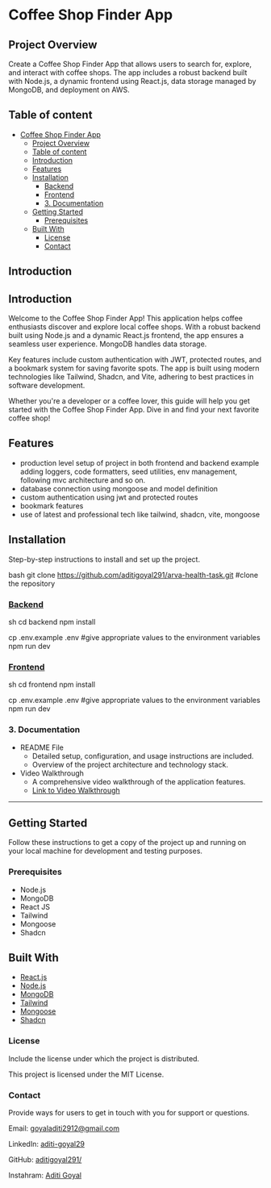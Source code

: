 # Coffee Shop Finder App

## Project Overview

Create a Coffee Shop Finder App that allows users to search for, explore, and interact with coffee shops. The app includes a robust backend built with Node.js, a dynamic frontend using React.js, data storage managed by MongoDB, and deployment on AWS.

## Table of content

- [Coffee Shop Finder App](#coffee-shop-finder-app)
  - [Project Overview](#project-overview)
  - [Table of content](#table-of-content)
  - [Introduction](#introduction)
  - [Features](#features)
  - [Installation](#installation)
    - [Backend](#backend)
    - [Frontend](#frontend)
    - [3. Documentation](#3-documentation)
  - [Getting Started](#getting-started)
    - [Prerequisites](#prerequisites)
  - [Built With](#built-with)
    - [License](#license)
    - [Contact](#contact)

## Introduction

## Introduction

Welcome to the Coffee Shop Finder App! This application helps coffee enthusiasts discover and explore local coffee shops. With a robust backend built using Node.js and a dynamic React.js frontend, the app ensures a seamless user experience. MongoDB handles data storage.

Key features include custom authentication with JWT, protected routes, and a bookmark system for saving favorite spots. The app is built using modern technologies like Tailwind, Shadcn, and Vite, adhering to best practices in software development.

Whether you're a developer or a coffee lover, this guide will help you get started with the Coffee Shop Finder App. Dive in and find your next favorite coffee shop!

## Features

- production level setup of project in both frontend and backend example adding loggers, code formatters, seed utilities, env management, following mvc architecture and so on.
- database connection using mongoose and model definition
- custom authentication using jwt and protected routes
- bookmark features
- use of latest and professional tech like tailwind, shadcn, vite, mongoose

## Installation

Step-by-step instructions to install and set up the project.

bash
git clone https://github.com/aditigoyal291/arva-health-task.git #clone the repository

### [Backend](https://github.com/aditigoyal291/arva-health-task/tree/main/backend)

sh
cd backend
npm install

cp .env.example .env #give appropriate values to the environment variables
npm run dev

### [Frontend](https://github.com/aditigoyal291/arva-health-task/tree/main/frontend)

sh
cd frontend
npm install

cp .env.example .env #give appropriate values to the environment variables
npm run dev

### 3. Documentation

- README File
  - Detailed setup, configuration, and usage instructions are included.
  - Overview of the project architecture and technology stack.
- Video Walkthrough
  - A comprehensive video walkthrough of the application features.
  - [Link to Video Walkthrough](https://drive.google.com/file/d/1ND3nuheKZ_jr2bV9iQVY-XrqJDgN0esI/view?usp=sharing)

---

## Getting Started

Follow these instructions to get a copy of the project up and running on your local machine for development and testing purposes.

### Prerequisites

- Node.js
- MongoDB
- React JS
- Tailwind
- Mongoose
- Shadcn

## Built With

- [React.js](https://reactjs.org/)
- [Node.js](https://nodejs.org/)
- [MongoDB](https://www.mongodb.com/)
- [Tailwind](https://tailwindcss.com/)
- [Mongoose](https://mongoosejs.com/docs/)
- [Shadcn](https://ui.shadcn.com/)

### License

Include the license under which the project is distributed.

This project is licensed under the MIT License.

### Contact

Provide ways for users to get in touch with you for support or questions.

Email: goyaladiti2912@gmail.com

LinkedIn: [aditi-goyal29](https://www.linkedin.com/in/aditi-goyal29/)

GitHub: [aditigoyal291/](https://github.com/aditigoyal291/)

Instahram: [Aditi Goyal](https://www.instagram.com/aditi_._29/)
